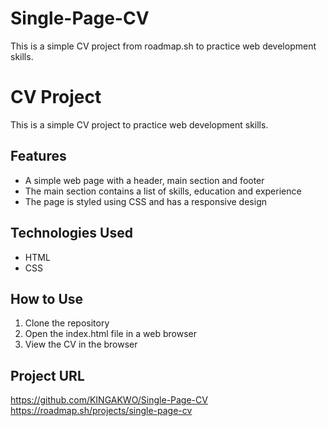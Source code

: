 # Single-Page-CV
This is a simple CV project from roadmap.sh to practice web development skills.
# CV Project

This is a simple CV project to practice web development skills.

## Features

* A simple web page with a header, main section and footer
* The main section contains a list of skills, education and experience
* The page is styled using CSS and has a responsive design

## Technologies Used

* HTML
* CSS

## How to Use

1. Clone the repository
2. Open the index.html file in a web browser
3. View the CV in the browser

## Project URL
https://github.com/KINGAKWO/Single-Page-CV
https://roadmap.sh/projects/single-page-cv
